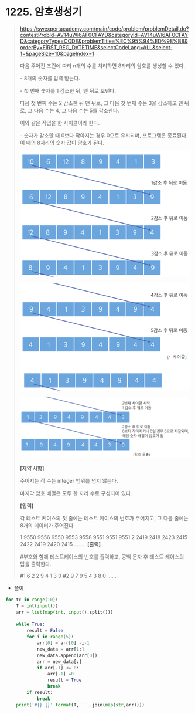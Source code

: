 # 1225. 암호생성기

> https://swexpertacademy.com/main/code/problem/problemDetail.do?contestProbId=AV14uWl6AF0CFAYD&categoryId=AV14uWl6AF0CFAYD&categoryType=CODE&problemTitle=%EC%95%94%ED%98%B8&orderBy=FIRST_REG_DATETIME&selectCodeLang=ALL&select-1=&pageSize=10&pageIndex=1
>
> 다음 주어진 조건에 따라 n개의 수를 처리하면 8자리의 암호를 생성할 수 있다.
>
> \- 8개의 숫자를 입력 받는다.
>
> \- 첫 번째 숫자를 1 감소한 뒤, 맨 뒤로 보낸다. 
>
> 다음 첫 번째 수는 2 감소한 뒤 맨 뒤로, 그 다음 첫 번째 수는 3을 감소하고 맨 뒤로, 그 다음 수는 4, 그 다음 수는 5를 감소한다.
>
> 이와 같은 작업을 한 사이클이라 한다.
>
> \- 숫자가 감소할 때 0보다 작아지는 경우 0으로 유지되며, 프로그램은 종료된다. 이 때의 8자리의 숫자 값이 암호가 된다.
>
> ![image-20210825230944826](01225-암호생성기.assets/image-20210825230944826.png)
>
> ![image-20210825231003175](01225-암호생성기.assets/image-20210825231003175.png)
>
> ![image-20210825231028117](01225-암호생성기.assets/image-20210825231028117.png)
>
> **[제약 사항]**
>
> 주어지는 각 수는 integer 범위를 넘지 않는다.
>
> 마지막 암호 배열은 모두 한 자리 수로 구성되어 있다.
>  
> **[입력]**
>
> 각 테스트 케이스의 첫 줄에는 테스트 케이스의 번호가 주어지고, 그 다음 줄에는 8개의 데이터가 주어진다.
>
> 1
> 9550 9556 9550 9553 9558 9551 9551 9551
> 2
> 2419 2418 2423 2415 2422 2419 2420 2415
> ........ 
> **[출력]**
>
> \#부호와 함께 테스트케이스의 번호를 출력하고, 공백 문자 후 테스트 케이스의 답을 출력한다.
>
> \#1 6 2 2 9 4 1 3 0
> \#2 9 7 9 5 4 3 8 0
> .......

- 풀이

```python
for tc in range(10):
    T = int(input())
    arr = list(map(int, input().split()))

    while True:
        result = False
        for i in range(5):
            arr[0] = arr[0] -i-1
            new_data = arr[1:]
            new_data.append(arr[0])
            arr = new_data[:]
            if arr[-1] <= 0:
                arr[-1] =0
                result = True
                break
        if result:
            break
    print('#{} {}'.format(T, ' '.join(map(str,arr))))
```